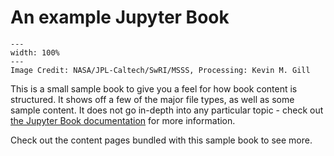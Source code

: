 # An example Jupyter Book


```{figure} ./images/JupiterVista_JunoGill_3688.jpg
---
width: 100%
---
Image Credit: NASA/JPL-Caltech/SwRI/MSSS, Processing: Kevin M. Gill
```


This is a small sample book to give you a feel for how book content is
structured.
It shows off a few of the major file types, as well as some sample content.
It does not go in-depth into any particular topic - check out [the Jupyter Book documentation](https://jupyterbook.org) for more information.

Check out the content pages bundled with this sample book to see more.

```{tableofcontents}
```
